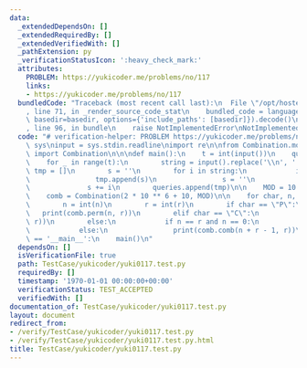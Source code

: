 ```yaml
---
data:
  _extendedDependsOn: []
  _extendedRequiredBy: []
  _extendedVerifiedWith: []
  _pathExtension: py
  _verificationStatusIcon: ':heavy_check_mark:'
  attributes:
    PROBLEM: https://yukicoder.me/problems/no/117
    links:
    - https://yukicoder.me/problems/no/117
  bundledCode: "Traceback (most recent call last):\n  File \"/opt/hostedtoolcache/Python/3.8.7/x64/lib/python3.8/site-packages/onlinejudge_verify/documentation/build.py\"\
    , line 71, in _render_source_code_stat\n    bundled_code = language.bundle(stat.path,\
    \ basedir=basedir, options={'include_paths': [basedir]}).decode()\n  File \"/opt/hostedtoolcache/Python/3.8.7/x64/lib/python3.8/site-packages/onlinejudge_verify/languages/python.py\"\
    , line 96, in bundle\n    raise NotImplementedError\nNotImplementedError\n"
  code: "# verification-helper: PROBLEM https://yukicoder.me/problems/no/117\nimport\
    \ sys\ninput = sys.stdin.readline\nimport re\n\nfrom Combination.modinv_combination\
    \ import Combination\n\n\ndef main():\n    t = int(input())\n    queries = []\n\
    \    for _ in range(t):\n        string = input().replace('\\n', '')\n       \
    \ tmp = []\n        s = ''\n        for i in string:\n            if i in ('(,)'):\n\
    \                tmp.append(s)\n                s = ''\n            else:\n  \
    \              s += i\n        queries.append(tmp)\n\n    MOD = 10 ** 9 + 7\n\
    \    comb = Combination(2 * 10 ** 6 + 10, MOD)\n\n    for char, n, r in queries:\n\
    \        n = int(n)\n        r = int(r)\n        if char == \"P\":\n         \
    \   print(comb.perm(n, r))\n        elif char == \"C\":\n            print(comb.comb(n,\
    \ r))\n        else:\n            if n == r and n == 0:\n                print(1)\n\
    \            else:\n                print(comb.comb(n + r - 1, r))\n\n\nif __name__\
    \ == '__main__':\n    main()\n"
  dependsOn: []
  isVerificationFile: true
  path: TestCase/yukicoder/yuki0117.test.py
  requiredBy: []
  timestamp: '1970-01-01 00:00:00+00:00'
  verificationStatus: TEST_ACCEPTED
  verifiedWith: []
documentation_of: TestCase/yukicoder/yuki0117.test.py
layout: document
redirect_from:
- /verify/TestCase/yukicoder/yuki0117.test.py
- /verify/TestCase/yukicoder/yuki0117.test.py.html
title: TestCase/yukicoder/yuki0117.test.py
---
```

